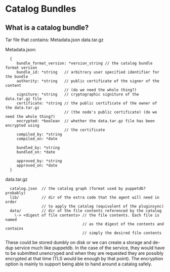 Catalog Bundles
==========================

What is a catalog bundle?
-------------------------

Tar file that contains:
  Metadata.json
  data.tar.gz

Metadata.json:

````
  {
     bundle_format_version: *version_string // the catalog bundle format version
     bundle_id: *string   // arbitrary user specified identifier for the bundle
     authority: *string   // public certificate of the signer of the content 
                          // (do we need the whole thing?)
     signiture: *string   // cryptographic signiture of the data.tar.gz file
     certificate: *string // the public certificate of the owner of the data.tar.gz
                          // (the node's public certificate) (do we need the whole thing?)
     encrypted: *boolean  // whether the data.tar.gz file has been encrypted using
                          // the certificate
     compiled_by: *string
     compiled_on: *date

     bundled_by: *string
     bundled_on: *date

     approved_by: *string
     approved_on: *date
  }
````

data.tar.gz
````
  catalog.json  // the catalog graph (format used by puppetdb? probably)
  lib/          // dir of the extra code that the agent will need in order
                // to apply the catalog (equivalent of the pluginsync)
  data/         // dir of the file contents referenced by the catalog
    \-> <digest of file contents> // the file contents. Each file is named 
                                  // as the digest of the contents and contains
                                  // simply the desired file contents
````

These could be stored dumbly on disk or we can create a storage and de-dup
service much like puppetdb. In the case of the service, they would have to be
submitted unencryped and when they are requested they are possibly encrypted at
that time (TLS would be enough by that point). The encryption option is mainly
to support being able to hand around a catalog safely.
